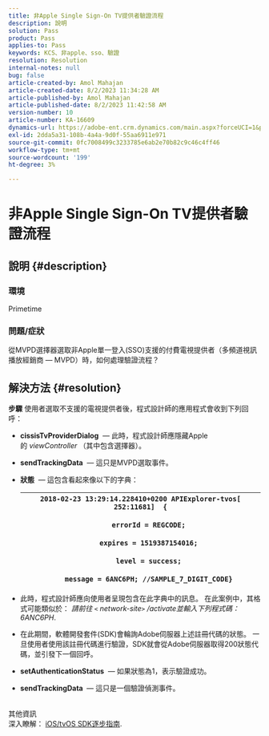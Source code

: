 ```yaml
---
title: 非Apple Single Sign-On TV提供者驗證流程
description: 說明
solution: Pass
product: Pass
applies-to: Pass
keywords: KCS、非apple、sso、驗證
resolution: Resolution
internal-notes: null
bug: false
article-created-by: Amol Mahajan
article-created-date: 8/2/2023 11:34:28 AM
article-published-by: Amol Mahajan
article-published-date: 8/2/2023 11:42:58 AM
version-number: 10
article-number: KA-16609
dynamics-url: https://adobe-ent.crm.dynamics.com/main.aspx?forceUCI=1&pagetype=entityrecord&etn=knowledgearticle&id=3141f489-2831-ee11-bdf3-6045bd006b3d
exl-id: 2dda5a31-108b-4a4a-9d0f-55aa6911e971
source-git-commit: 0fc7008499c3233785e6ab2e70b82c9c46c4ff46
workflow-type: tm+mt
source-wordcount: '199'
ht-degree: 3%

---
```


# 非Apple Single Sign-On TV提供者驗證流程

## 說明 {#description}


### <b>環境</b>

Primetime



### <b>問題/症狀</b>

從MVPD選擇器選取非Apple單一登入(SSO)支援的付費電視提供者（多頻道視訊播放經銷商 — MVPD）時，如何處理驗證流程？


## 解決方法 {#resolution}

<b>步驟</b>
使用者選取不支援的電視提供者後，程式設計師的應用程式會收到下列回呼：

- <b>cissisTvProviderDialog</b>  — 此時，程式設計師應隱藏Apple的 *viewController* （其中包含選擇器）。
- <b>sendTrackingData</b>  — 這只是MVPD選取事件。
- <b>狀態</b>  — 這包含看起來像以下的字典：

  | `2018-02-23 13:29:14.228410+0200 APIExplorer-tvos[ 252:11681]  {`<br><br>`    errorId = REGCODE;`<br><br>`    expires = 1519387154016;`<br><br>`    level = success;`<br><br>`    message = 6ANC6PH; //SAMPLE_7_DIGIT_CODE}` |
  | --- |


- 此時，程式設計師應向使用者呈現包含在此字典中的訊息。 在此案例中，其格式可能類似於： *請前往 `<` network-site`>` /activate並輸入下列程式碼： 6ANC6PH*.
- 在此期間，軟體開發套件(SDK)會輪詢Adobe伺服器上述註冊代碼的狀態。 一旦使用者使用該註冊代碼進行驗證，SDK就會從Adobe伺服器取得200狀態代碼，並引發下一個回呼。


- <b>setAuthenticationStatus</b>  — 如果狀態為1，表示驗證成功。


- <b>sendTrackingData </b> — 這只是一個驗證偵測事件。

<br>其他資訊<br>
深入瞭解： [iOS/tvOS SDK逐步指南](https://experienceleague.adobe.com/docs/primetime/authentication/programmer-integration-guide/accessenabler-sdk/ios-sdk/iostvos-sdk-cookbook.html?lang=en#create_dev).

